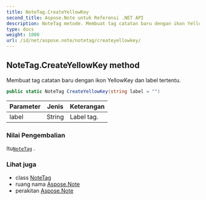 ```yaml
---
title: NoteTag.CreateYellowKey
second_title: Aspose.Note untuk Referensi .NET API
description: NoteTag metode. Membuat tag catatan baru dengan ikon YellowKey dan label tertentu.
type: docs
weight: 1000
url: /id/net/aspose.note/notetag/createyellowkey/
---
```

## NoteTag.CreateYellowKey method

Membuat tag catatan baru dengan ikon YellowKey dan label tertentu.

```csharp
public static NoteTag CreateYellowKey(string label = "")
```

| Parameter | Jenis | Keterangan |
| --- | --- | --- |
| label | String | Label tag. |

### Nilai Pengembalian

Itu[`NoteTag`](../) .

### Lihat juga

* class [NoteTag](../)
* ruang nama [Aspose.Note](../../notetag/)
* perakitan [Aspose.Note](../../../)


